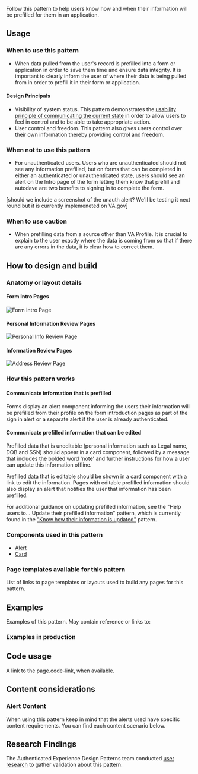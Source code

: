 
Follow this pattern to help users know how and when their information will be prefilled for them in an application. 

## Usage

### When to use this pattern

- When data pulled from the user's record is prefilled into a form or application in order to save them time and ensure data integrity. It is important to clearly inform the user of where their data is being pulled from in order to prefill it in their form or application.

#### Design Principals
- Visibility of system status. This pattern demonstrates the [usability principle of communicating the current state](https://www.nngroup.com/articles/visibility-system-status/) in order to allow users to feel in control and to be able to take appropriate action.
- User control and freedom. This pattern also gives users control over their own information thereby providing control and freedom.

### When not to use this pattern

- For unauthenticated users. Users who are unauthenticated should not see any information prefilled, but on forms that can be completed in either an authenticated or unauthenticated state, users should see an alert on the Intro page of the form letting them know that prefill and autodave are two benefits to signing in to complete the form.

[should we include a screenshot of the unauth alert? We'll be testing it next round but it is currently implemeneted on VA.gov]

### When to use caution

- When prefilling data from a source other than VA Profile. It is crucial to explain to the user exactly where the data is coming from so that if there are any errors in the data, it is clear how to correct them. 

## How to design and build

### Anatomy or layout details
#### Form Intro Pages
![Form Intro Page](https://github.com/user-attachments/assets/96117070-4a9e-4755-9fc5-2c305a1e76bd)

#### Personal Information Review Pages
![Personal Info Review Page](https://github.com/user-attachments/assets/80251910-f9a6-4047-9fc9-30b10272e3eb)

#### Information Review Pages
![Address Review Page](https://github.com/user-attachments/assets/ccd68305-e4a6-46f9-ab6c-5665c1eee3d7)

### How this pattern works

#### Communicate information that is prefilled
Forms display an alert component informing the users their information will be prefilled from their profile on the form introduction pages as part of the sign in alert or a separate alert if the user is already authenticated. 

#### Communicate prefilled information that can be edited
Prefilled data that is uneditable (personal information such as Legal name, DOB and SSN) should appear in a card component, followed by a message that includes the bolded word 'note' and further instructions for how a user can update this information offline.

Prefilled data that is editable should be shown in a card component with a link to edit the information. Pages with editable prefilled information should also display an alert that notifies the user that information has been prefilled. 

For additional guidance on updating prefilled information, see the "Help users to... Update their prefilled information" pattern, which is currently found in the ["Know how their information is updated"](https://design.va.gov/patterns/help-users-to/know-how-their-information-is-updated) pattern. 


### Components used in this pattern

- [Alert](https://design.va.gov/components/alert/)
- [Card](https://design.va.gov/components/card)


### Page templates available for this pattern

List of links to page templates or layouts used to build any pages for this pattern.

## Examples
 
Examples of this pattern. May contain reference or links to:

### Examples in production

## Code usage

A link to the page.code-link, when available.

## Content considerations

### Alert Content
When using this pattern keep in mind that the alerts used have specific content requirements. You can find each content scenario below. 

## Research Findings

The Authenticated Experience Design Patterns team conducted [user research](https://github.com/department-of-veterans-affairs/va.gov-team/tree/master/products/authenticated-patterns/Design%20and%20Research/2024-07-Research%20Initiative-One-Prefill) to gather validation about this pattern.
